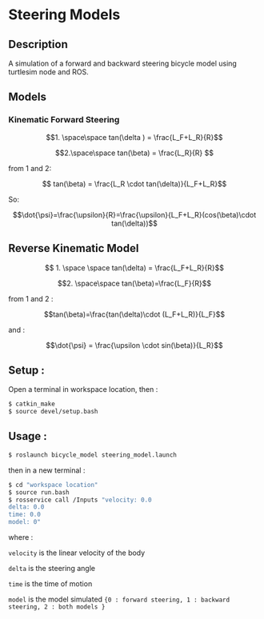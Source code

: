 # Steering Models
## Description
A simulation of a forward and backward steering bicycle model using turtlesim node and ROS.

## Models
### Kinematic Forward Steering 
$$1. \space\space tan(\delta ) = \frac{L_F+L_R}{R}$$

$$2.\space\space tan(\beta) = \frac{L_R}{R} $$

from 1 and 2:

$$ tan(\beta) = \frac{L_R \cdot tan(\delta)}{L_F+L_R}$$

So:

$$\dot{\psi}=\frac{\upsilon}{R}=\frac{\upsilon}{L_F+L_R}(cos(\beta)\cdot tan(\delta))$$

## Reverse Kinematic Model
$$ 1. \space \space tan(\delta) = \frac{L_F+L_R}{R}$$

$$2. \space\space tan(\beta)=\frac{L_F}{R}$$

from 1 and 2 :

$$tan(\beta)=\frac{tan(\delta)\cdot (L_F+L_R)}{L_F}$$

and :

$$\dot{\psi} = \frac{\upsilon \cdot sin(\beta)}{L_R}$$


## Setup :
Open a terminal in workspace location, then :
```bash
$ catkin_make  
$ source devel/setup.bash
```

## Usage :

```bash
$ roslaunch bicycle_model steering_model.launch
```
then in a new terminal : 
```bash
$ cd "workspace location"
$ source run.bash
$ rosservice call /Inputs "velocity: 0.0
delta: 0.0
time: 0.0
model: 0"
```

where :

`velocity` is the linear velocity of the body

`delta` is the steering angle

`time` is the time of motion

`model` is the model simulated `{0 : forward steering, 1 : backward steering, 2 : both models }`

